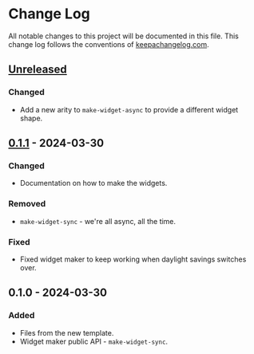 # Change Log
All notable changes to this project will be documented in this file. This change log follows the conventions of [keepachangelog.com](http://keepachangelog.com/).

## [Unreleased]
### Changed
- Add a new arity to `make-widget-async` to provide a different widget shape.

## [0.1.1] - 2024-03-30
### Changed
- Documentation on how to make the widgets.

### Removed
- `make-widget-sync` - we're all async, all the time.

### Fixed
- Fixed widget maker to keep working when daylight savings switches over.

## 0.1.0 - 2024-03-30
### Added
- Files from the new template.
- Widget maker public API - `make-widget-sync`.

[Unreleased]: https://sourcehost.site/your-name/clojure-brave-and-true/compare/0.1.1...HEAD
[0.1.1]: https://sourcehost.site/your-name/clojure-brave-and-true/compare/0.1.0...0.1.1
